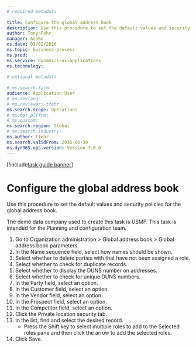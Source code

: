 ```yaml
--- 
# required metadata 
 
title: Configure the global address book
description: Use this procedure to set the default values and security policies for the global address book. 
author: TonyaFehr 
manager: AnnBe 
ms.date: 03/02/2016
ms.topic: business-process 
ms.prod:  
ms.service: dynamics-ax-applications 
ms.technology:  
 
# optional metadata 
 
# ms.search.form:   
audience: Application User 
# ms.devlang:  
# ms.reviewer: tfehr 
ms.search.scope: Operations 
# ms.tgt_pltfrm:  
# ms.custom:  
ms.search.region: Global
# ms.search.industry: 
ms.author: tfehr 
ms.search.validFrom: 2016-06-30 
ms.dyn365.ops.version: Version 7.0.0 
---
```


[!include[task guide banner](.../includes/task-guide-banner.md)]

# Configure the global address book

Use this procedure to set the default values and security policies for the global address book. 
The demo data company used to create this task is USMF. This task is intended for the Planning and configuration team.

1. Go to Organization administration > Global address book > Global address book parameters.
2. In the Name sequence field, select how names should be shown.
3. Select whether to delete parties with that have not been assigned a role.
4. Select whether to check for duplicate records.
5. Select whether to display the DUNS number on addresses.
6. Select whether to check for unique DUNS numbers.
7. In the Party field, select an option.
8. In the Customer field, select an option.
9. In the Vendor field, select an option.
10. In the Prospect field, select an option.
11. In the Competitor field, select an option.
12. Click the Private location security tab.
13. In the list, find and select the desired record.
    * Press the Shift key to select multiple roles to add to the Selected roles pane and then click the arrow to add the selected roles.  
14. Click Save.

